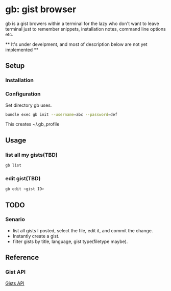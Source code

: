 gb: gist browser
===================

gb is a gist browers within a terminal for the lazy
who don't want to leave terminal just to remember snippets,
installation notes, command line options etc.

** It's under develpment, and most of description below are not yet
implemented **

Setup
------------

### Installation


### Configuration

Set directory gb uses.

```bash
bundle exec gb init --username=abc --password=def
```

This creates ~/.gb_profile

Usage
-----

### list all my gists(TBD)

```bash
gb list
```
### edit gist(TBD)

```bash
gb edit <gist ID>
```

TODO
----

### Senario

* list all gists I posted, select the file, edit it, and commit the
  change.
* Instantly create a gist.
* filter gists by title, language, gist type(filetype maybe).

Reference
---------

### Gist API

[Gists API](http://developer.github.com/v3/gists/)

